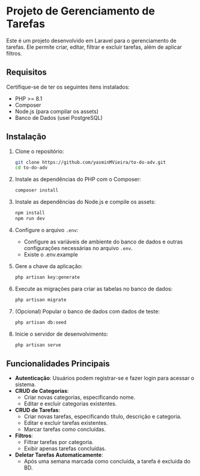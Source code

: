 # Projeto de Gerenciamento de Tarefas

Este é um projeto desenvolvido em Laravel para o gerenciamento de tarefas. Ele permite criar, editar, filtrar e excluir tarefas, além de aplicar filtros.

## Requisitos

Certifique-se de ter os seguintes itens instalados:

- PHP >= 8.1
- Composer
- Node.js (para compilar os assets)
- Banco de Dados (usei PostgreSQL)

## Instalação

1. Clone o repositório:
   ```bash
   git clone https://github.com/yasminMVieira/to-do-adv.git
   cd to-do-adv
   ```

2. Instale as dependências do PHP com o Composer:
   ```bash
   composer install
   ```

3. Instale as dependências do Node.js e compile os assets:
   ```bash
   npm install
   npm run dev
   ```

4. Configure o arquivo `.env`:
   - Configure as variáveis de ambiente do banco de dados e outras configurações necessárias no arquivo `.env`.
   - Existe o .env.example

5. Gere a chave da aplicação:
   ```bash
   php artisan key:generate
   ```

6. Execute as migrações para criar as tabelas no banco de dados:
   ```bash
   php artisan migrate
   ```

7. (Opcional) Popular o banco de dados com dados de teste:
   ```bash
   php artisan db:seed
   ```

8. Inicie o servidor de desenvolvimento:
   ```bash
   php artisan serve
   ```


## Funcionalidades Principais

- **Autenticação**: Usuários podem registrar-se e fazer login para acessar o sistema.
- **CRUD de Categorias**:
  - Criar novas categorias, especificando nome.
  - Editar e excluir categorias existentes.
- **CRUD de Tarefas**:
  - Criar novas tarefas, especificando título, descrição e categoria.
  - Editar e excluir tarefas existentes.
  - Marcar tarefas como concluídas.
- **Filtros**:
  - Filtrar tarefas por categoria.
  - Exibir apenas tarefas concluídas.
- **Deletar Tarefas Automaticamente**:
  - Após uma semana marcada como concluída, a tarefa é excluida do BD.
